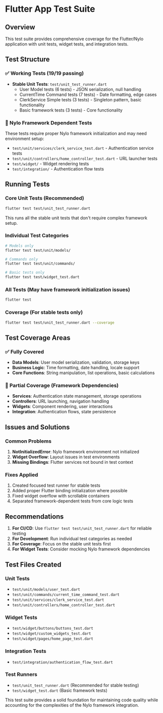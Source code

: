 # Flutter App Test Suite

## Overview
This test suite provides comprehensive coverage for the Flutter/Nylo application with unit tests, widget tests, and integration tests.

## Test Structure

### ✅ Working Tests (19/19 passing)
- **Stable Unit Tests**: `test/unit_test_runner.dart`
  - User Model tests (6 tests) - JSON serialization, null handling
  - CurrentTime Command tests (7 tests) - Date formatting, edge cases  
  - ClerkService Simple tests (3 tests) - Singleton pattern, basic functionality
  - Basic framework tests (3 tests) - Core functionality

### 🚧 Nylo Framework Dependent Tests
These tests require proper Nylo framework initialization and may need environment setup:
- `test/unit/services/clerk_service_test.dart` - Authentication service tests
- `test/unit/controllers/home_controller_test.dart` - URL launcher tests
- `test/widget/` - Widget rendering tests
- `test/integration/` - Authentication flow tests

## Running Tests

### Core Unit Tests (Recommended)
```bash
flutter test test/unit_test_runner.dart
```
This runs all the stable unit tests that don't require complex framework setup.

### Individual Test Categories
```bash
# Models only
flutter test test/unit/models/

# Commands only 
flutter test test/unit/commands/

# Basic tests only
flutter test test/widget_test.dart
```

### All Tests (May have framework initialization issues)
```bash
flutter test
```

### Coverage (For stable tests only)
```bash
flutter test test/unit_test_runner.dart --coverage
```

## Test Coverage Areas

### ✅ Fully Covered
- **Data Models**: User model serialization, validation, storage keys
- **Business Logic**: Time formatting, date handling, locale support
- **Core Functions**: String manipulation, list operations, basic calculations

### 🔄 Partial Coverage (Framework Dependencies)
- **Services**: Authentication state management, storage operations
- **Controllers**: URL launching, navigation handling
- **Widgets**: Component rendering, user interactions
- **Integration**: Authentication flows, state persistence

## Issues and Solutions

### Common Problems
1. **NotInitializedError**: Nylo framework environment not initialized
2. **Widget Overflow**: Layout issues in test environments
3. **Missing Bindings**: Flutter services not bound in test context

### Fixes Applied
1. Created focused test runner for stable tests
2. Added proper Flutter binding initialization where possible
3. Fixed widget overflow with scrollable containers
4. Separated framework-dependent tests from core logic tests

## Recommendations

1. **For CI/CD**: Use `flutter test test/unit_test_runner.dart` for reliable testing
2. **For Development**: Run individual test categories as needed
3. **For Coverage**: Focus on the stable unit tests first
4. **For Widget Tests**: Consider mocking Nylo framework dependencies

## Test Files Created

### Unit Tests
- `test/unit/models/user_test.dart`
- `test/unit/commands/current_time_command_test.dart`
- `test/unit/services/clerk_service_test.dart`
- `test/unit/controllers/home_controller_test.dart`

### Widget Tests
- `test/widget/buttons/buttons_test.dart`
- `test/widget/custom_widgets_test.dart`
- `test/widget/pages/home_page_test.dart`

### Integration Tests
- `test/integration/authentication_flow_test.dart`

### Test Runners
- `test/unit_test_runner.dart` (Recommended for stable testing)
- `test/widget_test.dart` (Basic framework tests)

This test suite provides a solid foundation for maintaining code quality while accounting for the complexities of the Nylo framework integration.